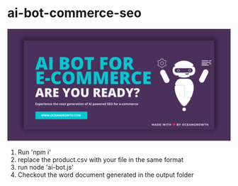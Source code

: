 # ai-bot-commerce-seo
![Welcome to OceanGrowth](images/Oceangrowth.png)
1. Run 'npm i'
2. replace the product.csv with your file in the same format
3. run node 'ai-bot.js'
4. Checkout the word document generated in the output folder
